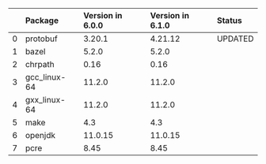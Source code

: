 <!-- markdown-link-check-disable -->

|    | Package      | Version in 6.0.0   | Version in 6.1.0   | Status   |
|---:|:-------------|:-------------------|:-------------------|:---------|
|  0 | protobuf     | 3.20.1             | 4.21.12            | UPDATED  |
|  1 | bazel        | 5.2.0              | 5.2.0              |          |
|  2 | chrpath      | 0.16               | 0.16               |          |
|  3 | gcc_linux-64 | 11.2.0             | 11.2.0             |          |
|  4 | gxx_linux-64 | 11.2.0             | 11.2.0             |          |
|  5 | make         | 4.3                | 4.3                |          |
|  6 | openjdk      | 11.0.15            | 11.0.15            |          |
|  7 | pcre         | 8.45               | 8.45               |          |
